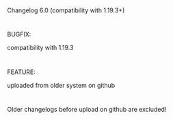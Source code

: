 #
Changelog  6.0  (compatibility with 1.19.3+)
#
BUGFIX:

compatibility with 1.19.3
#
FEATURE:

uploaded from older system on github

#

Older changelogs before upload on github are excluded!

#
